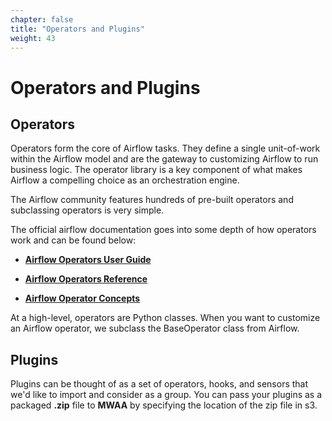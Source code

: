 ```yaml
---
chapter: false
title: "Operators and Plugins"
weight: 43
---
```


# Operators and Plugins


## Operators

Operators form the core of Airflow tasks. They define a single unit-of-work within the Airflow model and are the gateway to customizing Airflow to run business logic. The operator library is a key component of what makes Airflow a compelling choice as an orchestration engine.

The Airflow community features hundreds of pre-built operators and subclassing operators is very simple.

The official airflow documentation goes into some depth of how operators work and can be found below:

* **[Airflow Operators User Guide](https://airflow.apache.org/docs/apache-airflow/stable/howto/operator/index.html)**

* **[Airflow Operators Reference](https://airflow.apache.org/docs/apache-airflow/stable/_api/airflow/operators/index.html)**

* **[Airflow Operator Concepts](https://airflow.apache.org/docs/apache-airflow/stable/concepts.html#concepts-operators)**

At a high-level, operators are Python classes. When you want to customize an Airflow operator, we subclass the BaseOperator class from Airflow.


## Plugins

Plugins can be thought of as a set of operators, hooks, and sensors that we'd like to import and consider as a group. You can pass your plugins as a packaged **.zip** file to **MWAA** by specifying the location of the zip file in s3.